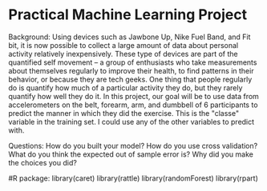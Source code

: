 # Practical Machine Learning Project
Background:
Using devices such as Jawbone Up, Nike Fuel Band, and Fit bit, it is now possible to collect a large amount of data about personal activity relatively inexpensively. These type of devices are part of the quantified self movement – a group of enthusiasts who take measurements about themselves regularly to improve their health, to find patterns in their behavior, or because they are tech geeks. One thing that people regularly do is quantify how much of a particular activity they do, but they rarely quantify how well they do it. In this project, our goal will be to use data from accelerometers on the belt, forearm, arm, and dumbbell of 6 participants to predict the manner in which they did the exercise. This is the "classe" variable in the training set. I could use any of the other variables to predict with. 

Questions:
How do you built your model? 
How do you use cross validation?
What do you think the expected out of sample error is? 
Why did you make the choices you did?

#R package:
library(caret)
library(rattle)
library(randomForest)
library(rpart)

